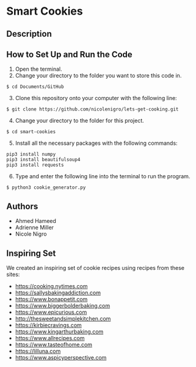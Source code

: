 # Smart Cookies

## Description

## How to Set Up and Run the Code
1. Open the terminal.
2. Change your directory to the folder you want to store this code in.  
```
$ cd Documents/GitHub
```
3. Clone this repository onto your computer with the following line:  
```
$ git clone https://github.com/nicolenigro/lets-get-cooking.git
```
4. Change your directory to the folder for this project.  
```
$ cd smart-cookies
```
5. Install all the necessary packages with the following commands:
```
pip3 install numpy
pip3 install beautifulsoup4
pip3 install requests
```
6. Type and enter the following line into the terminal to run the program.  
```
$ python3 cookie_generator.py
```

## Authors
* Ahmed Hameed
* Adrienne Miller
* Nicole Nigro

## Inspiring Set
We created an inspiring set of cookie recipes using recipes from these sites:
* https://cooking.nytimes.com
* https://sallysbakingaddiction.com
* https://www.bonappetit.com
* https://www.biggerbolderbaking.com
* https://www.epicurious.com
* http://thesweetandsimplekitchen.com
* https://kirbiecravings.com
* https://www.kingarthurbaking.com
* https://www.allrecipes.com
* https://www.tasteofhome.com
* https://lilluna.com
* https://www.aspicyperspective.com